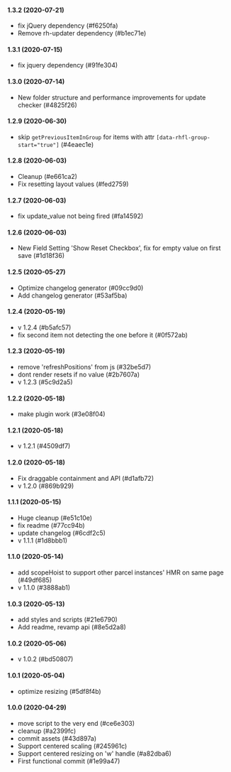 #### 1.3.2 (2020-07-21)

- fix jQuery dependency (#f6250fa)
- Remove rh-updater dependency (#b1ec71e)

#### 1.3.1 (2020-07-15)

- fix jquery dependency (#91fe304)

#### 1.3.0 (2020-07-14)

- New folder structure and performance improvements for update checker (#4825f26)

#### 1.2.9 (2020-06-30)

- skip `getPreviousItemInGroup` for items with attr `[data-rhfl-group-start="true"]` (#4eaec1e)

#### 1.2.8 (2020-06-03)

- Cleanup (#e661ca2)
- Fix resetting layout values (#fed2759)

#### 1.2.7 (2020-06-03)

- fix update_value not being fired (#fa14592)

#### 1.2.6 (2020-06-03)

- New Field Setting 'Show Reset Checkbox', fix for empty value on first save (#1d18f36)

#### 1.2.5 (2020-05-27)

- Optimize changelog generator (#09cc9d0)
- Add changelog generator (#53af5ba)

#### 1.2.4 (2020-05-19)

- v 1.2.4 (#b5afc57)
- fix second item not detecting the one before it (#0f572ab)

#### 1.2.3 (2020-05-19)

- remove 'refreshPositions' from js (#32be5d7)
- dont render resets if no value (#2b7607a)
- v 1.2.3 (#5c9d2a5)

#### 1.2.2 (2020-05-18)

- make plugin work (#3e08f04)

#### 1.2.1 (2020-05-18)

- v 1.2.1 (#4509df7)

#### 1.2.0 (2020-05-18)

- Fix draggable containment and API (#d1afb72)
- v 1.2.0 (#869b929)

#### 1.1.1 (2020-05-15)

- Huge cleanup (#e51c10e)
- fix readme (#77cc94b)
- update changelog (#6cdf2c5)
- v 1.1.1 (#1d8bbb1)

#### 1.1.0 (2020-05-14)

- add scopeHoist to support other parcel instances'  HMR on same page (#49df685)
- v 1.1.0 (#3888ab1)

#### 1.0.3 (2020-05-13)

- add styles and scripts (#21e6790)
- Add readme, revamp api (#8e5d2a8)

#### 1.0.2 (2020-05-06)

- v 1.0.2 (#bd50807)

#### 1.0.1 (2020-05-04)

- optimize resizing (#5df8f4b)

#### 1.0.0 (2020-04-29)

- move script to the very end (#ce6e303)
- cleanup (#a2399fc)
- commit assets (#43d897a)
- Support centered scaling (#245961c)
- Support centered resizing on 'w' handle (#a82dba6)
- First functional commit (#1e99a47)

